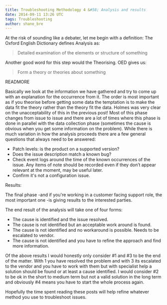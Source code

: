 ```yaml
---
title: Troubleshooting Methodology 4 &#58; Analysis and results
date: 2014-09-11 13:26 UTC
tags: Troubleshooting
author: shane_bre
---
```


At the risk of sounding like a debater, let me begin with a definition: The Oxford English Dictionary defines Analysis as:  

> Detailed examination of the elements or structure of something

Another good word for this step would the Theorising. OED gives us:  

> Form a theory or theories about something

READMORE

Basically we look at the information we have gathered and try to come up with an explanation for the occurrence from it. The order is most important as if you theorise before getting some data the temptation is to make the data fit the theory rather than the theory fit the data. Holmes was very clear on the unacceptability of this in the previous post! Most of this phase changes from issue to issue and there are a lot of times where this phase is done in parallel with the data collection phase (sometimes the cause is obvious when you get some information on the problem). While there is much variation in how the analysis proceeds there are a few general questions that always need to be answered:

- Patch levels: is the product on a supported version?
- Does the issue description match a known bug?
- Check event logs around the time of the known occurrences of the issue. Any items of note should be recorded even if they don’t appear relevant at the moment, may be useful later.  
- Confirm it's not a configuration issue.

Results:

The final phase -and if you're working in a customer facing support role, the most important one -is giving results to the interested parties.  

The end result of the analysis will take one of four forms:  

- The cause is identified and the issue resolved.
- The cause is not identified but an acceptable work around is found.  
- The cause is not identified and no workaround is possible. Needs to be escalated to vendor.  
- The cause is not identified and you have to refine the approach and find more information.  

Of the above results I would honestly only consider #1 and #3 to be the end of the matter. With 1 you have resolved the problem and with 3 its escalated to the vendor and you have to work with them but with specialist help a solution should be found or at least a cause identified. I would consider #2 to be ok in the short to medium term but not a valid solution in the long term and obviously #4 means you have to start the whole process again.  

Hopefully the time spent reading these posts will help refine whatever method you use to troubleshoot issues.
